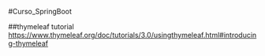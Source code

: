 #Curso_SpringBoot

##thymeleaf tutorial
https://www.thymeleaf.org/doc/tutorials/3.0/usingthymeleaf.html#introducing-thymeleaf